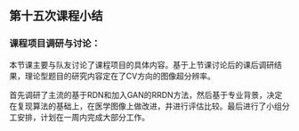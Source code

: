 ## 第十五次课程小结

### 课程项目调研与讨论：

本节课主要与队友讨论了课程项目的具体内容。基于上节课讨论后的课后调研结果，理论型题目的研究内容定在了CV方向的图像超分辨率。

首先调研了主流的基于RDN和加入GAN的RRDN方法，然后基于专业背景，决定在复现算法的基础上，在医学图像上做改进，并进行评估比较。最后进行了小组分工安排，计划在一周内完成大部分工作。